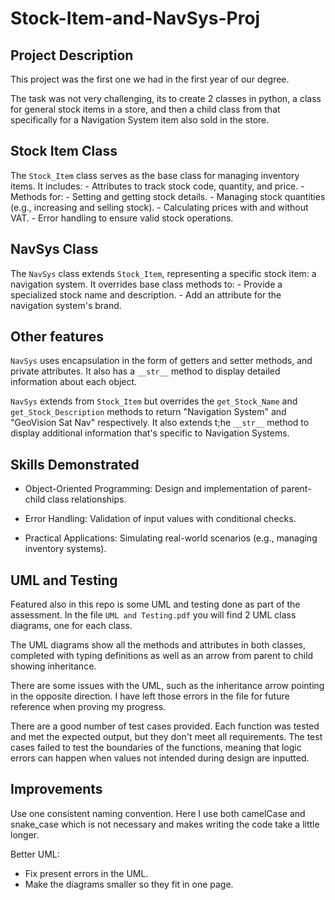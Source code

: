 # Stock-Item-and-NavSys-Proj

## Project Description
This project was the first one we had in the first year of our degree.

The task was not very challenging, its to create 2 classes in python, a class for general stock items in a store, and then a child class from that specifically for a Navigation System item also sold in the store.


## Stock Item Class
The ```Stock_Item``` class serves as the base class for managing inventory items. It includes:
    -   Attributes to track stock code, quantity, and price.
    -   Methods for:
        -   Setting and getting stock details.
        -   Managing stock quantities (e.g., increasing and selling stock).
        -   Calculating prices with and without VAT.
        -   Error handling to ensure valid stock operations.


## NavSys Class
The ```NavSys``` class extends ```Stock_Item```, representing a specific stock item: a navigation system. It overrides base class methods to:
    -   Provide a specialized stock name and description.
    -   Add an attribute for the navigation system's brand.


## Other features
```NavSys``` uses encapsulation in the form of getters and setter methods, and private attributes.
It also has a ```__str__``` method to display detailed information about each object.

```NavSys``` extends from ```Stock_Item``` but overrides the ```get_Stock_Name``` and ```get_Stock_Description``` methods to return "Navigation System" and "GeoVision Sat Nav" respectively. It also extends t;he ```__str__``` method to display additional information that's specific to Navigation Systems.


## Skills Demonstrated

-   Object-Oriented Programming: Design and implementation of parent-child class relationships.

-   Error Handling: Validation of input values with conditional checks.

-   Practical Applications: Simulating real-world scenarios (e.g., managing inventory systems).


## UML and Testing

Featured also in this repo is some UML and testing done as part of the assessment.
In the file ```UML and Testing.pdf``` you will find 2 UML class diagrams, one for each class.

The UML diagrams show all the methods and attributes in both classes, completed with typing definitions as well as an arrow from parent to child showing inheritance.

There are some issues with the UML, such as the inheritance arrow pointing in the opposite direction. I have left those errors in the file for future reference when proving my progress.


There are a good number of test cases provided. Each function was tested and met the expected output, but they don't meet all requirements. The test cases failed to test the boundaries of the functions, meaning that logic errors can happen when values not intended during design are inputted.


## Improvements

Use one consistent naming convention. Here I use both camelCase and snake_case which is not necessary and makes writing the code take a little longer.

Better UML:
-   Fix present errors in the UML.
-   Make the diagrams smaller so they fit in one page.